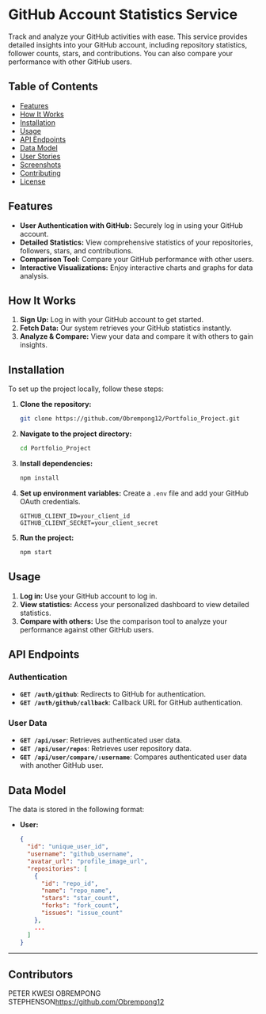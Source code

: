 # GitHub Account Statistics Service

Track and analyze your GitHub activities with ease. This service provides detailed insights into your GitHub account, including repository statistics, follower counts, stars, and contributions. You can also compare your performance with other GitHub users.

## Table of Contents
- [Features](#features)
- [How It Works](#how-it-works)
- [Installation](#installation)
- [Usage](#usage)
- [API Endpoints](#api-endpoints)
- [Data Model](#data-model)
- [User Stories](#user-stories)
- [Screenshots](#screenshots)
- [Contributing](#contributing)
- [License](#license)

## Features

- **User Authentication with GitHub:** Securely log in using your GitHub account.
- **Detailed Statistics:** View comprehensive statistics of your repositories, followers, stars, and contributions.
- **Comparison Tool:** Compare your GitHub performance with other users.
- **Interactive Visualizations:** Enjoy interactive charts and graphs for data analysis.

## How It Works

1. **Sign Up:** Log in with your GitHub account to get started.
2. **Fetch Data:** Our system retrieves your GitHub statistics instantly.
3. **Analyze & Compare:** View your data and compare it with others to gain insights.

## Installation

To set up the project locally, follow these steps:

1. **Clone the repository:**
    ```bash
    git clone https://github.com/Obrempong12/Portfolio_Project.git
    ```

2. **Navigate to the project directory:**
    ```bash
    cd Portfolio_Project
    ```

3. **Install dependencies:**
    ```bash
    npm install
    ```

4. **Set up environment variables:** Create a `.env` file and add your GitHub OAuth credentials.
    ```env
    GITHUB_CLIENT_ID=your_client_id
    GITHUB_CLIENT_SECRET=your_client_secret
    ```

5. **Run the project:**
    ```bash
    npm start
    ```

## Usage

1. **Log in:** Use your GitHub account to log in.
2. **View statistics:** Access your personalized dashboard to view detailed statistics.
3. **Compare with others:** Use the comparison tool to analyze your performance against other GitHub users.

## API Endpoints

### Authentication
- **`GET /auth/github`**: Redirects to GitHub for authentication.
- **`GET /auth/github/callback`**: Callback URL for GitHub authentication.

### User Data
- **`GET /api/user`**: Retrieves authenticated user data.
- **`GET /api/user/repos`**: Retrieves user repository data.
- **`GET /api/user/compare/:username`**: Compares authenticated user data with another GitHub user.

## Data Model

The data is stored in the following format:

- **User:**
  ```json
  {
    "id": "unique_user_id",
    "username": "github_username",
    "avatar_url": "profile_image_url",
    "repositories": [
      {
        "id": "repo_id",
        "name": "repo_name",
        "stars": "star_count",
        "forks": "fork_count",
        "issues": "issue_count"
      },
      ...
    ]
  }
---
## Contributors
PETER KWESI OBREMPONG STEPHENSON<https://github.com/Obrempong12>
